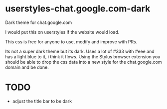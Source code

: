 # userstyles-chat.google.com-dark
Dark theme for chat.google.com

I would put this on userstyles if the website would load. 

This css is free for anyone to use, modify and improve with PRs.

Its not a super dark theme but its dark. Uses a lot of #333 with #eee and has a light blue to it, i think it flows.
Using the Stylus browser extension you should be able to drop the css data into a new style for the chat.google.com domain and be done.

# TODO
* adjust the title bar to be dark
